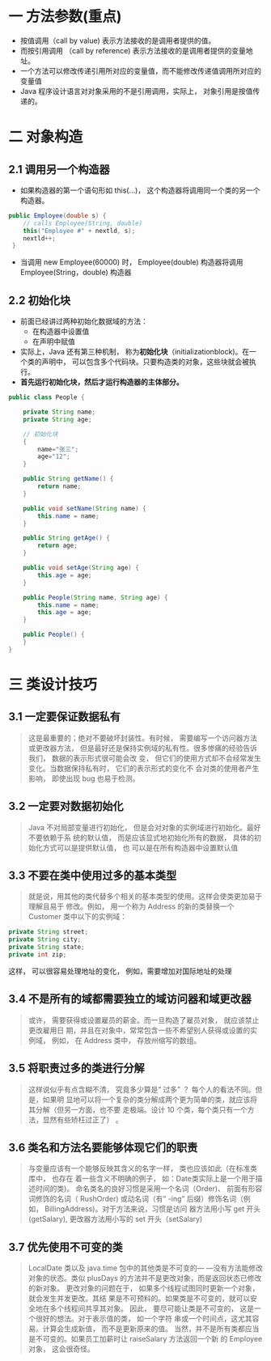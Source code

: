 # 一 方法参数(重点)

- 按值调用（call by value) 表示方法接收的是调用者提供的值。
- 而按引用调用 （call by reference) 表示方法接收的是调用者提供的变量地址。
- 一个方法可以修改传递引用所对应的变量值，而不能修改传递值调用所对应的变量值
- Java 程序设计语言对对象采用的不是引用调用，实际上， 对象引用是按值传递的。

# 二 对象构造

## 2.1 调用另一个构造器

- 如果构造器的第一个语句形如 this(…)， 这个构造器将调用同一个类的另一个构造器。

```java 
public Employee(double s) { 
	// calls Employee(String, double) 
	this("Employee #" + nextld, s); 
	nextld++;
 }

```

- 当调用 new Employee(60000) 时， Employee(double) 构造器将调用 Employee(String，double) 构造器

## 2.2 初始化块

- 前面已经讲过两种初始化数据域的方法：
  - 在构造器中设置值
  - 在声明中赋值
- 实际上，Java 还有第三种机制， 称为**初始化块**（initializationblock)。在一个类的声明中， 可以包含多个代码块。只要构造类的对象，这些块就会被执行。
- **首先运行初始化块，然后才运行构造器的主体部分。**

```java
public class People {

    private String name;
    private String age;

    // 初始化块
    {
        name="张三";
        age="12";
    }

    public String getName() {
        return name;
    }

    public void setName(String name) {
        this.name = name;
    }

    public String getAge() {
        return age;
    }

    public void setAge(String age) {
        this.age = age;
    }

    public People(String name, String age) {
        this.name = name;
        this.age = age;
    }

    public People() {
    }
}

```

# 三 类设计技巧

## 3.1 一定要保证数据私有

> 这是最重要的；绝对不要破坏封装性。有时候， 需要编写一个访问器方法或更改器方法， 但是最好还是保持实例域的私有性。很多惨痛的经验告诉我们， 数据的表示形式很可能会改 变， 但它们的使用方式却不会经常发生变化。当数据保持私有时， 它们的表示形式的变化不 会对类的使用者产生影响， 即使出现 bug 也易于检测。

## 3.2 一定要对数据初始化

>  Java 不对局部变量进行初始化， 但是会对对象的实例域进行初始化。最好不要依赖于系 统的默认值， 而是应该显式地初始化所有的数据， 具体的初始化方式可以是提供默认值， 也 可以是在所有构造器中设置默认值

## 3.3 不要在类中使用过多的基本类型

> 就是说，用其他的类代替多个相关的基本类型的使用。这样会使类更加易于理解且易于 修改。例如， 用一个称为 Address 的新的类替换一个 Customer 类中以下的实例域：

```java
private String street;
private String city;
private String state;
private int zip;
```

这样， 可以很容易处理地址的变化， 例如，需要增加对国际地址的处理

## 3.4 不是所有的域都需要独立的域访问器和域更改器

> 或许， 需要获得或设置雇员的薪金。而一旦构造了雇员对象， 就应该禁止更改雇用日 期，并且在对象中，常常包含一些不希望别人获得或设置的实例域， 例如， 在 Address 类中， 存放州缩写的数组。

## 3.5 将职责过多的类进行分解

> 这样说似乎有点含糊不清， 究竟多少算是“ 过多” ？ 每个人的看法不同。但是，如果明 显地可以将一个复杂的类分解成两个更为简单的类，就应该将其分解（但另一方面，也不要 走极端。设计 10 个类，每个类只有一个方法，显然有些矫枉过正了） 。

## 3.6 类名和方法名要能够体现它们的职责

> 与变量应该有一个能够反映其含义的名字一样， 类也应该如此（在标准类库中， 也存在 着一些含义不明确的例子， 如：Date类实际上是一个用于描述时间的类)。 命名类名的良好习惯是采用一个名词（Order)、 前面有形容词修饰的名词（ RushOrder) 或动名词（有“ -ing” 后缀）修饰名词（例如， BillingAddress)。对于方法来说，习惯是访问 器方法用小写 get 开头 (getSalary), 更改器方法用小写的 set 开头（setSalary)

## 3.7 优先使用不可变的类

> LocalDate 类以及 java.time 包中的其他类是不可变的— —没有方法能修改对象的状态。类似 plusDays 的方法并不是更改对象，而是返回状态已修改的新对象。 更改对象的问题在于， 如果多个线程试图同时更新一个对象，就会发生并发更改。其结 果是不可预料的。如果类是不可变的，就可以安全地在多个线程间共享其对象。 因此， 要尽可能让类是不可变的， 这是一个很好的想法。对于表示值的类， 如一个字符 串或一个时间点，这尤其容易。计算会生成新值， 而不是更新原来的值。 当然，并不是所有类都应当是不可变的。如果员工加薪时让 raiseSalary 方法返回一个新 的 Employee 对象， 这会很奇怪。
